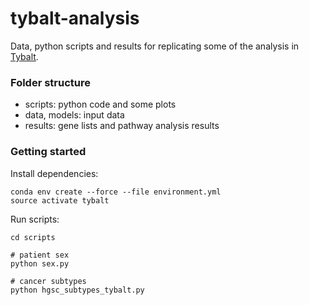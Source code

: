 # tybalt-analysis
Data, python scripts and results for replicating some of the analysis in [Tybalt](https://github.com/greenelab/tybalt).

### Folder structure
- scripts: python code and some plots
- data, models: input data
- results: gene lists and pathway analysis results

### Getting started
Install dependencies:
```
conda env create --force --file environment.yml
source activate tybalt
```

Run scripts:
```
cd scripts

# patient sex
python sex.py

# cancer subtypes
python hgsc_subtypes_tybalt.py
```

